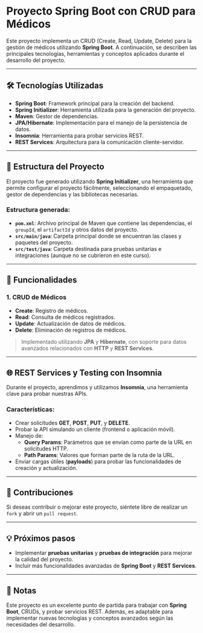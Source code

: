 # Proyecto Spring Boot con CRUD para Médicos

Este proyecto implementa un CRUD (Create, Read, Update, Delete) para la gestión de médicos utilizando **Spring Boot**. A continuación, se describen las principales tecnologías, herramientas y conceptos aplicados durante el desarrollo del proyecto.

---

## 🛠 Tecnologías Utilizadas

- **Spring Boot**: Framework principal para la creación del backend.
- **Spring Initializer**: Herramienta utilizada para la generación del proyecto.
- **Maven**: Gestor de dependencias.
- **JPA/Hibernate**: Implementación para el manejo de la persistencia de datos.
- **Insomnia**: Herramienta para probar servicios REST.
- **REST Services**: Arquitectura para la comunicación cliente-servidor.

---

## 📂 Estructura del Proyecto

El proyecto fue generado utilizando **Spring Initializer**, una herramienta que permite configurar el proyecto fácilmente, seleccionando el empaquetado, gestor de dependencias y las bibliotecas necesarias.

### Estructura generada:
- **`pom.xml`**: Archivo principal de Maven que contiene las dependencias, el `groupId`, el `artifactId` y otros datos del proyecto.
- **`src/main/java`**: Carpeta principal donde se encuentran las clases y paquetes del proyecto.
- **`src/test/java`**: Carpeta destinada para pruebas unitarias e integraciones (aunque no se cubrieron en este curso).

---

## 📝 Funcionalidades

### 1. CRUD de Médicos
- **Create**: Registro de médicos.
- **Read**: Consulta de médicos registrados.
- **Update**: Actualización de datos de médicos.
- **Delete**: Eliminación de registros de médicos.

> Implementado utilizando **JPA** y **Hibernate**, con soporte para datos avanzados relacionados con **HTTP** y **REST Services**.

---

## 🌐 REST Services y Testing con Insomnia

Durante el proyecto, aprendimos y utilizamos **Insomnia**, una herramienta clave para probar nuestras APIs.

### Características:
- Crear solicitudes **GET**, **POST**, **PUT**, y **DELETE**.
- Probar la API simulando un cliente (frontend o aplicación móvil).
- Manejo de:
    - **Query Params**: Parámetros que se envían como parte de la URL en solicitudes HTTP.
    - **Path Params**: Valores que forman parte de la ruta de la URL.
- Enviar cargas útiles (**payloads**) para probar las funcionalidades de creación y actualización.

---

## 🤝 Contribuciones
Si deseas contribuir o mejorar este proyecto, siéntete libre de realizar un `fork` y abrir un `pull request`.

---

## 💡 Próximos pasos
- Implementar **pruebas unitarias** y **pruebas de integración** para mejorar la calidad del proyecto.
- Incluir más funcionalidades avanzadas de **Spring Boot** y **REST Services**.

---

## 📌 Notas
Este proyecto es un excelente punto de partida para trabajar con **Spring Boot**, CRUDs, y probar servicios REST. Además, es adaptable para implementar nuevas tecnologías y conceptos avanzados según las necesidades del desarrollo.

